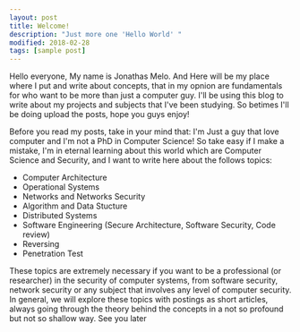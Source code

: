 ```yaml
---
layout: post
title: Welcome!
description: "Just more one 'Hello World' "
modified: 2018-02-28
tags: [sample post]
---
```


<p>
Hello everyone, My name is Jonathas Melo. And Here will be my place where I put and write 
about concepts, that in my opnion are fundamentals for who want to be more than just a computer guy. I'll be using 
this blog to write about my projects and subjects that I've been studying. So betimes 
I'll be doing upload the posts, hope you guys enjoy! 
</p>
<p>
Before you read my posts, take in your mind that: I'm Just a guy that love computer and I'm not a PhD
in Computer Science! So take easy if I make a mistake, I'm in eternal learning about this world which 
are Computer Science and Security, and I want to write here about the follows topics:
</p>

* Computer Architecture
* Operational Systems
* Networks and Networks Security
* Algorithm and Data Stucture
* Distributed Systems
* Software Engineering (Secure Architecture, Software Security, Code review)
* Reversing
* Penetration Test

<p>
These topics are extremely necessary if you want to be a professional (or researcher) in the security of computer systems, from software security, network security or any subject that involves any level of computer security. In general, we will explore these topics with postings as short articles, always going through the theory behind the concepts in a not so profound but not so shallow way. See you later
</p> 
